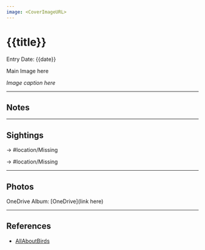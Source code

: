 ```yaml
---
image: <CoverImageURL>
---
```


# {{title}}
Entry Date: {{date}}

Main Image here

*Image caption here*

---------------------------------------------------------------
## Notes

---------------------------------------------------------------
## Sightings

-> #location/Missing

-> #location/Missing

---------------------------------------------------------------
## Photos
OneDrive Album: [OneDrive](link here)

---------------------------------------------------------------
## References
- [AllAboutBirds](linkUrl)